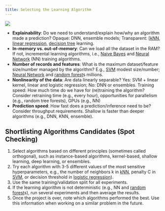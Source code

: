 ```yaml
---
title: Selecting the Learning Algorithm
---
```


![](../attachments/cleanshot-2025-02-05-at-1346382x.png)
- **Explainability**: Do we need to understand/explain how/why an algorithm made a prediction? Opaque: DNN, ensemble models; Transparent: [[kNN](/machine-learning-foundations/k-nearest-neighbors), [linear regression](/machine-learning-foundations/linear-regression), [decision tree](/machine-learning-foundations/decision-tree) learning.
- **In-memory vs. out-of-memory**: Can we load all the dataset in the RAM? If not, incremental learning algorithms, i.e., [Naive Bayes](/machine-learning-foundations/naive-bayes) and [Neural Network](/machine-learning-foundations/neural-networks) (NN) training algorithms.
- **Number of records and features**: What is the maximum dataset/feature size/number managed by the algorithm? E.g., [SVM](/machine-learning-foundations/support-vector-machines) modest size/number; [Neural Network](/machine-learning-foundations/neural-networks) and [random forest](/machine-learning-foundations/random-forest)s millions.
- **Nonlinearity of the data**: Are data linearly separable? Yes: SVM + linear kernel, linear and logistic regression; No: DNN or ensembles. Training speed: How much time do we have for (re)training the algorithm? Consider retraining time (e.g., every hour), opportunities for parallelism (e.g., random tree forests), GPUs (e.g., NN)
- **Prediction speed**: How fast does a prediction/inference need to be? Consider throughput requirements. Shallow is faster than deeper algorithms (e.g., DNN, KNN, ensemble).

## Shortlisting Algorithms Candidates (Spot Checking)
1. Select algorithms based on different principles (sometimes called orthogonal), such as instance-based algorithms, kernel-based, shallow learning, deep learning, or ensembles.
2. Try each algorithm with 3-5 different values of the most sensitive hyperparameters, e.g., the number of neighbors k in [kNN](/machine-learning-foundations/k-nearest-neighbors), penalty C in [SVM](/machine-learning-foundations/support-vector-machines), or decision threshold in [logistic regression](/machine-learning-foundations/logistic-regression)).
3. Use the same training/validation split for all experiments.
4. If the learning algorithm is not deterministic (e.g., NN and [random forest](/machine-learning-foundations/random-forest)s), run several experiments and then average the results.
5. Once the project is over, note which algorithms performed the best. Use this information when working on a similar problem in the future.
